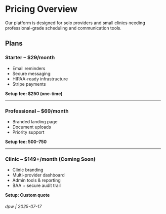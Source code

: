
# Pricing Overview

Our platform is designed for solo providers and small clinics needing professional-grade scheduling and communication tools.

## Plans

### Starter – $29/month

- Email reminders
- Secure messaging
- HIPAA-ready infrastructure
- Stripe payments

**Setup fee: $250 (one-time)**

---

### Professional – $69/month

- Branded landing page
- Document uploads
- Priority support

**Setup fee: $500–$750**

---

### Clinic – $149+/month (Coming Soon)

- Clinic branding
- Multi-provider dashboard
- Admin tools & reporting
- BAA + secure audit trail

**Setup: Custom quote**

###### dpw | 2025-07-17